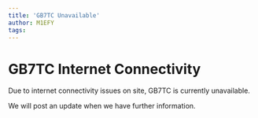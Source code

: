 ```yaml
---
title: 'GB7TC Unavailable'
author: M1EFY
tags: 
---
```


# GB7TC Internet Connectivity

Due to internet connectivity issues on site, GB7TC is currently unavailable.

We will post an update when we have further information.

